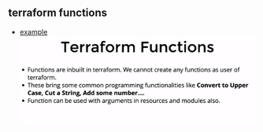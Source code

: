 ## terraform functions
- [example](https://dev.azure.com/sudheerlikeu/D54/_git/terraform?path=/22-terraform-function-example/uppercase/main.tf)
![](2022-01-04-12-23-58.png)